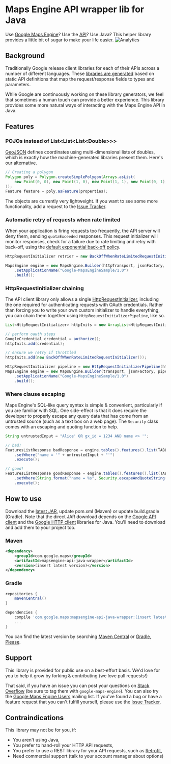 Maps Engine API wrapper lib for Java
====================================

Use [Google Maps Engine]?  Use the [API][maps-engine-api]?
Use Java?  This helper library provides a little bit of sugar to make your life easier.
![Analytics](https://ga-beacon.appspot.com/UA-12846745-20/mapsengine-api-java-wrapper/readme?pixel)

Background
----------
Traditionally Google release client libraries for each of their APIs across a
number of different languages.  These [libraries are generated][generator] based
on static API definitions that map the request/response fields to types and
parameters.

While Google are continuously working on these library generators, we feel that
sometimes a human touch can provide a better experience.  This library provides
some more natural ways of interacting with the Maps Engine API in Java.

Features
--------

### POJOs instead of List&lt;List&lt;List&lt;Double&gt;&gt;&gt;

[GeoJSON] defines coordinates using multi-dimensional lists of doubles, which is exactly
how the machine-generated libraries present them.  Here's our alternative.

```java
// Creating a polygon
Polygon poly = Polygon.createSimplePolygon(Arrays.asList(
    new Point(0, 0), new Point(1, 0), new Point(1, 1), new Point(0, 1), new Point(0, 0)
));
Feature feature = poly.asFeature(properties);
```

The objects are currently very lightweight.  If you want to see some more functionality,
add a request to the [Issue Tracker].


### Automatic retry of requests when rate limited

When your application is firing requests too frequently, the API server will deny them,
sending `quotaExceeded` responses.  This request initializer will monitor responses,
check for a failure due to rate limiting and retry with back-off, using the [default
exponential back-off policy][backoff-policy].

```java
HttpRequestInitializer retrier = new BackOffWhenRateLimitedRequestInitializer();

MapsEngine engine = new MapsEngine.Builder(httpTransport, jsonFactory, retrier)
    .setApplicationName("Google-MapsEngineSample/1.0")
    .build();
```

### HttpRequestInitializer chaining

The API client library only allows a single [HttpRequestInitializer], including the one
required for authenticating requests with OAuth credentials.  Rather than forcing you to
write your own custom initializer to handle everything, you can chain them together using
`HttpRequestInitializerPipeline`, like so.

```java
List<HttpRequestInitializer> httpInits = new ArrayList<HttpRequestInitializer>();

// perform oauth steps
GoogleCredential credential = authorize();
httpInits.add(credential);

// ensure we retry if throttled
httpInits.add(new BackOffWhenRateLimitedRequestInitializer());

HttpRequestInitializer pipeline = new HttpRequestInitializerPipeline(httpInits);
MapsEngine engine = new MapsEngine.Builder(transport, jsonFactory, pipeline)
    .setApplicationName("Google-MapsEngineSample/1.0")
    .build();
```

### Where clause escaping

Maps Engine's SQL-like query syntax is simple & convenient, particularly if you are
familiar with SQL.  One side-effect is that it does require the developer to properly
escape any query data that has come from an untrusted source (such as a text box on
a web page).  The `Security` class comes with an escaping and quoting function to help.

```java
String untrustedInput = "Alice' OR gx_id = 1234 AND name <> '";

// bad!
FeaturesListResponse badResponse = engine.tables().features().list(TABLE_ID)
    .setWhere("name = '" + untrustedInput + "'")
    .execute();

// good!
FeaturesListResponse goodResponse = engine.tables().features().list(TABLE_ID)
    .setWhere(String.format("name = %s", Security.escapeAndQuoteString(untrustedInput)))
    .execute();
```

How to use
----------

Download the [latest JAR], update pom.xml (Maven) or update build.gradle (Gradle).   Note
that the direct JAR download depends on the [Google API client] and the [Google HTTP
client] libraries for Java.  You'll need to download and add them to your project too.

### Maven
```xml
<dependency>
    <groupId>com.google.maps</groupId>
    <artifactId>mapsengine-api-java-wrapper</artifactId>
    <version>(insert latest version)</version>
</dependency>
```

### Gradle
```groovy
repositories {
    mavenCentral()
}

dependencies {
    compile 'com.google.maps:mapsengine-api-java-wrapper:(insert latest version)'
    ...
}
```

You can find the latest version by searching [Maven Central] or [Gradle, Please].

Support
-------
This library is provided for public use on a best-effort basis.  We'd love for you
to help it grow by forking & contributing (we love pull requests!)

That said, if you have an issue you can post your questions on [Stack Overflow]
(be sure to tag them with `google-maps-engine`).  You can also try the [Google
Maps Engine Users] mailing list.  If you've found a bug or have a feature request
that you can't fulfill yourself, please use the [Issue Tracker].

Contraindications
-----------------
This library may not be for you, if:

 * You aren't using Java,
 * You prefer to hand-roll your HTTP API requests,
 * You prefer to use a REST library for your API requests, such as [Retrofit][retrofit],
 * Need commercial support (talk to your account manager about options)


[google maps engine]: http://www.google.com.au/enterprise/mapsearth/products/mapsengine.html
[maps-engine-api]: https://developers.google.com/maps-engine/
[issue tracker]: https://github.com/googlemaps/mapsengine-api-java-wrapper/issues
[generator]: https://code.google.com/p/google-apis-client-generator/
[geojson]: http://geojson.org/
[backoff-policy]: http://javadoc.google-http-java-client.googlecode.com/hg/1.17.0-rc/index.html?com/google/api/client/util/ExponentialBackOff.html
[httprequestinitializer]: http://javadoc.google-http-java-client.googlecode.com/hg/1.17.0-rc/index.html?com/google/api/client/http/HttpRequestInitializer.html
[latest jar]: http://search.maven.org/#search%7Cga%7C1%7Ca%3A%22mapsengine-api-java-wrapper%22
[google api client]: https://code.google.com/p/google-api-java-client/
[google http client]: https://code.google.com/p/google-http-java-client/
[maven central]: http://search.maven.org/
[gradle, please]: http://gradleplease.appspot.com/
[stack overflow]: http://stackoverflow.com/
[google maps engine users]: https://groups.google.com/forum/#!forum/google-maps-engine-users
[retrofit]: http://square.github.io/retrofit/

